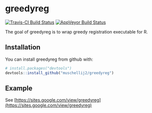 # greedyreg

[![Travis-CI Build Status](https://travis-ci.org/muschellij2/greedyreg.svg?branch=master)](https://travis-ci.org/muschellij2/greedyreg)
[![AppVeyor Build Status](https://ci.appveyor.com/api/projects/status/github/muschellij2/greedyreg?branch=master&svg=true)](https://ci.appveyor.com/project/muschellij2/greedyreg)

The goal of greedyreg is to wrap greedy registration executable for R.

## Installation

You can install greedyreg from github with:

``` r
# install.packages("devtools")
devtools::install_github("muschellij2/greedyreg")
```

## Example

See [https://sites.google.com/view/greedyreg](https://sites.google.com/view/greedyreg)